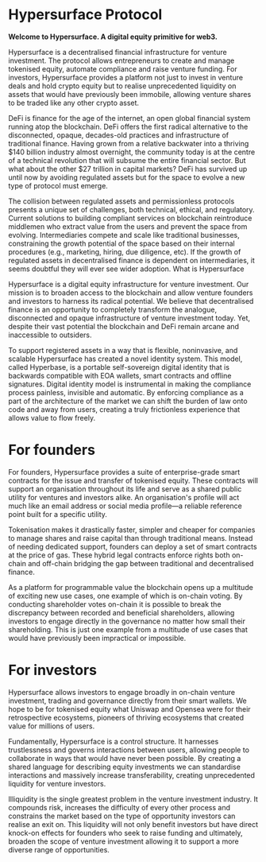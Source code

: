 # Hypersurface Protocol

**Welcome to Hypersurface. A digital equity primitive for web3.**

Hypersurface is a decentralised financial infrastructure for venture investment. The protocol allows entrepreneurs to create and manage tokenised equity, automate compliance and raise venture funding. For investors, Hypersurface provides a platform not just to invest in venture deals and hold crypto equity but to realise unprecedented liquidity on assets that would have previously been immobile, allowing venture shares to be traded like any other crypto asset.

DeFi is finance for the age of the internet, an open global financial system running atop the blockchain. DeFi offers the first radical alternative to the disconnected, opaque, decades-old practices and infrastructure of traditional finance. Having grown from a relative backwater into a thriving $140 billion industry almost overnight, the community today is at the centre of a technical revolution that will subsume the entire financial sector. But what about the other $27 trillion in capital markets? DeFi has survived up until now by avoiding regulated assets but for the space to evolve a new type of protocol must emerge.

The collision between regulated assets and permissionless protocols presents a unique set of challenges, both technical, ethical, and regulatory. Current solutions to building compliant services on blockchain reintroduce middlemen who extract value from the users and prevent the space from evolving. Intermediaries compete and scale like traditional businesses, constraining the growth potential of the space based on their internal procedures (e.g., marketing, hiring, due diligence, etc). If the growth of regulated assets in decentralised finance is dependent on intermediaries, it seems doubtful they will ever see wider adoption.
What is Hypersurface

Hypersurface is a digital equity infrastructure for venture investment. Our mission is to broaden access to the blockchain and allow venture founders and investors to harness its radical potential. We believe that decentralised finance is an opportunity to completely transform the analogue, disconnected and opaque infrastructure of venture investment today. Yet, despite their vast potential the blockchain and DeFi remain arcane and inaccessible to outsiders.

To support registered assets in a way that is flexible, noninvasive, and scalable Hypersurface has created a novel identity system. This model, called Hyperbase, is a portable self-sovereign digital identity that is backwards compatible with EOA wallets, smart contracts and offline signatures. Digital identity model is instrumental in making the compliance process painless, invisible and automatic. By enforcing compliance as a part of the architecture of the market we can shift the burden of law onto code and away from users, creating a truly frictionless experience that allows value to flow freely.

# For founders

For founders, Hypersurface provides a suite of enterprise-grade smart contracts for the issue and transfer of tokenised equity. These contracts will support an organisation throughout its life and serve as a shared public utility for ventures and investors alike. An organisation's profile will act much like an email address or social media profile—a reliable reference point built for a specific utility.

Tokenisation makes it drastically faster, simpler and cheaper for companies to manage shares and raise capital than through traditional means. Instead of needing dedicated support, founders can deploy a set of smart contracts at the price of gas. These hybrid legal contracts enforce rights both on-chain and off-chain bridging the gap between traditional and decentralised finance.

As a platform for programmable value the blockchain opens up a multitude of exciting new use cases, one example of which is on-chain voting. By conducting shareholder votes on-chain it is possible to break the discrepancy between recorded and beneficial shareholders, allowing investors to engage directly in the governance no matter how small their shareholding. This is just one example from a multitude of use cases that would have previously been impractical or impossible. 
		
# For investors

Hypersurface allows investors to engage broadly in on-chain venture investment, trading and governance directly from their smart wallets. We hope to be for tokenised equity what Uniswap and Opensea were for their retrospective ecosystems, pioneers of thriving ecosystems that created value for millions of users. 

Fundamentally, Hypersurface is a control structure. It harnesses trustlessness and governs interactions between users, allowing people to collaborate in ways that would have never been possible. By creating a shared language for describing equity investments we can standardise interactions and massively increase transferability, creating unprecedented liquidity for venture investors.

Illiquidity is the single greatest problem in the venture investment industry. It compounds risk, increases the difficulty of every other process and constrains the market based on the type of opportunity investors can realise an exit on. This liquidity will not only benefit investors but have direct knock-on effects for founders who seek to raise funding and ultimately, broaden the scope of venture investment allowing it to support a more diverse range of opportunities.